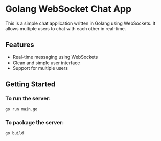 # Golang WebSocket Chat App

This is a simple chat application written in Golang using WebSockets. 
It allows multiple users to chat with each other in real-time.

## Features

- Real-time messaging using WebSockets
- Clean and simple user interface
- Support for multiple users

## Getting Started
### To run the server:

```bash
go run main.go
```

### To package the server:

```bash
go build
```